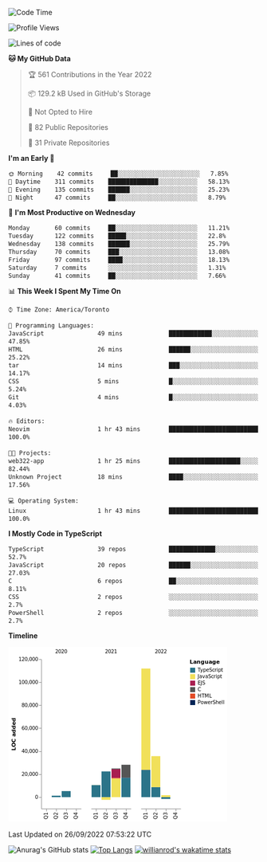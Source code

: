 <!--START_SECTION:waka-->
![Code Time](http://img.shields.io/badge/Code%20Time-289%20hrs%2047%20mins-blue)

![Profile Views](http://img.shields.io/badge/Profile%20Views-0-blue)

![Lines of code](https://img.shields.io/badge/From%20Hello%20World%20I%27ve%20Written-238%20Thousand%20lines%20of%20code-blue)

**🐱 My GitHub Data** 

> 🏆 561 Contributions in the Year 2022
 > 
> 📦 129.2 kB Used in GitHub's Storage 
 > 
> 🚫 Not Opted to Hire
 > 
> 📜 82 Public Repositories 
 > 
> 🔑 31 Private Repositories  
 > 
**I'm an Early 🐤** 

```text
🌞 Morning    42 commits     ██░░░░░░░░░░░░░░░░░░░░░░░   7.85% 
🌆 Daytime    311 commits    ██████████████░░░░░░░░░░░   58.13% 
🌃 Evening    135 commits    ██████░░░░░░░░░░░░░░░░░░░   25.23% 
🌙 Night      47 commits     ██░░░░░░░░░░░░░░░░░░░░░░░   8.79%

```
📅 **I'm Most Productive on Wednesday** 

```text
Monday       60 commits     ██░░░░░░░░░░░░░░░░░░░░░░░   11.21% 
Tuesday      122 commits    █████░░░░░░░░░░░░░░░░░░░░   22.8% 
Wednesday    138 commits    ██████░░░░░░░░░░░░░░░░░░░   25.79% 
Thursday     70 commits     ███░░░░░░░░░░░░░░░░░░░░░░   13.08% 
Friday       97 commits     ████░░░░░░░░░░░░░░░░░░░░░   18.13% 
Saturday     7 commits      ░░░░░░░░░░░░░░░░░░░░░░░░░   1.31% 
Sunday       41 commits     ██░░░░░░░░░░░░░░░░░░░░░░░   7.66%

```


📊 **This Week I Spent My Time On** 

```text
⌚︎ Time Zone: America/Toronto

💬 Programming Languages: 
JavaScript               49 mins             ████████████░░░░░░░░░░░░░   47.85% 
HTML                     26 mins             ██████░░░░░░░░░░░░░░░░░░░   25.22% 
tar                      14 mins             ███░░░░░░░░░░░░░░░░░░░░░░   14.17% 
CSS                      5 mins              █░░░░░░░░░░░░░░░░░░░░░░░░   5.24% 
Git                      4 mins              █░░░░░░░░░░░░░░░░░░░░░░░░   4.03%

🔥 Editors: 
Neovim                   1 hr 43 mins        █████████████████████████   100.0%

🐱‍💻 Projects: 
web322-app               1 hr 25 mins        ████████████████████░░░░░   82.44% 
Unknown Project          18 mins             ████░░░░░░░░░░░░░░░░░░░░░   17.56%

💻 Operating System: 
Linux                    1 hr 43 mins        █████████████████████████   100.0%

```

**I Mostly Code in TypeScript** 

```text
TypeScript               39 repos            █████████████░░░░░░░░░░░░   52.7% 
JavaScript               20 repos            ██████░░░░░░░░░░░░░░░░░░░   27.03% 
C                        6 repos             ██░░░░░░░░░░░░░░░░░░░░░░░   8.11% 
CSS                      2 repos             ░░░░░░░░░░░░░░░░░░░░░░░░░   2.7% 
PowerShell               2 repos             ░░░░░░░░░░░░░░░░░░░░░░░░░   2.7%

```


**Timeline**

![Chart not found](https://raw.githubusercontent.com/wise-introvert/wise-introvert/master/charts/bar_graph.png) 


 Last Updated on 26/09/2022 07:53:22 UTC
<!--END_SECTION:waka-->

![Anurag's GitHub stats](https://github-readme-stats.vercel.app/api?username=wise-introvert&count_private=true&show_icons=true)
[![Top Langs](https://github-readme-stats.vercel.app/api/top-langs/?username=wise-introvert&langs_count=10)](https://github.com/anuraghazra/github-readme-stats)
[![willianrod's wakatime stats](https://github-readme-stats.vercel.app/api/wakatime?username=wiseintrovert)](https://github.com/anuraghazra/github-readme-stats)
